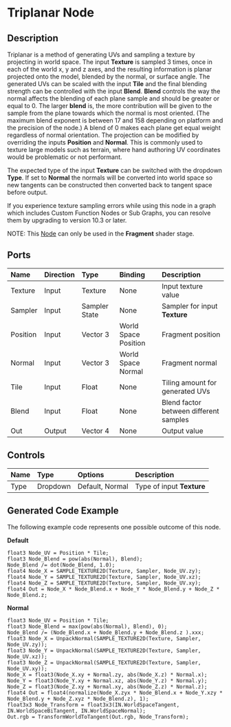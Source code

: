 # Triplanar Node

## Description

Triplanar is a method of generating UVs and sampling a texture by projecting in world space. The input **Texture** is sampled 3 times, once in each of the world x, y and z axes, and the resulting information is planar projected onto the model, blended by the normal, or surface angle. The generated UVs can be scaled with the input **Tile** and the final blending strength can be controlled with the input **Blend**. **Blend** controls the way the normal affects the blending of each plane sample and should be greater or equal to 0. The larger **blend** is, the more contribution will be given to the sample from the plane towards which the normal is most oriented. (The maximum blend exponent is between 17 and 158 depending on platform and the precision of the node.) A blend of 0 makes each plane get equal weight regardless of normal orientation. The projection can be modified by overriding the inputs **Position** and **Normal**. This is commonly used to texture large models such as terrain, where hand authoring UV coordinates would be problematic or not performant.

The expected type of the input **Texture** can be switched with the dropdown **Type**. If set to **Normal** the normals will be converted into world space so new tangents can be constructed then converted back to tangent space before output.

If you experience texture sampling errors while using this node in a graph which includes Custom Function Nodes or Sub Graphs, you can resolve them by upgrading to version 10.3 or later.

NOTE: This [Node](Node.md) can only be used in the **Fragment** shader stage.

## Ports

| Name        | Direction           | Type  | Binding | Description |
|:------------ |:-------------|:-----|:---|:---|
| Texture      | Input | Texture | None | Input texture value |
| Sampler      | Input | Sampler State | None | Sampler for input **Texture** |
| Position      | Input | Vector 3 | World Space Position | Fragment position |
| Normal      | Input | Vector 3 | World Space Normal | Fragment normal |
| Tile      | Input | Float    | None | Tiling amount for generated UVs |
| Blend      | Input | Float    | None | Blend factor between different samples |
| Out | Output      |    Vector 4 | None | Output value |

## Controls

| Name        | Type           | Options  | Description |
|:------------ |:-------------|:-----|:---|
| Type      | Dropdown | Default, Normal | Type of input **Texture** |

## Generated Code Example

The following example code represents one possible outcome of this node.

**Default**

```
float3 Node_UV = Position * Tile;
float3 Node_Blend = pow(abs(Normal), Blend);
Node_Blend /= dot(Node_Blend, 1.0);
float4 Node_X = SAMPLE_TEXTURE2D(Texture, Sampler, Node_UV.zy);
float4 Node_Y = SAMPLE_TEXTURE2D(Texture, Sampler, Node_UV.xz);
float4 Node_Z = SAMPLE_TEXTURE2D(Texture, Sampler, Node_UV.xy);
float4 Out = Node_X * Node_Blend.x + Node_Y * Node_Blend.y + Node_Z * Node_Blend.z;
```

**Normal**

```
float3 Node_UV = Position * Tile;
float3 Node_Blend = max(pow(abs(Normal), Blend), 0);
Node_Blend /= (Node_Blend.x + Node_Blend.y + Node_Blend.z ).xxx;
float3 Node_X = UnpackNormal(SAMPLE_TEXTURE2D(Texture, Sampler, Node_UV.zy));
float3 Node_Y = UnpackNormal(SAMPLE_TEXTURE2D(Texture, Sampler, Node_UV.xz));
float3 Node_Z = UnpackNormal(SAMPLE_TEXTURE2D(Texture, Sampler, Node_UV.xy));
Node_X = float3(Node_X.xy + Normal.zy, abs(Node_X.z) * Normal.x);
Node_Y = float3(Node_Y.xy + Normal.xz, abs(Node_Y.z) * Normal.y);
Node_Z = float3(Node_Z.xy + Normal.xy, abs(Node_Z.z) * Normal.z);
float4 Out = float4(normalize(Node_X.zyx * Node_Blend.x + Node_Y.xzy * Node_Blend.y + Node_Z.xyz * Node_Blend.z), 1);
float3x3 Node_Transform = float3x3(IN.WorldSpaceTangent, IN.WorldSpaceBiTangent, IN.WorldSpaceNormal);
Out.rgb = TransformWorldToTangent(Out.rgb, Node_Transform);
```
